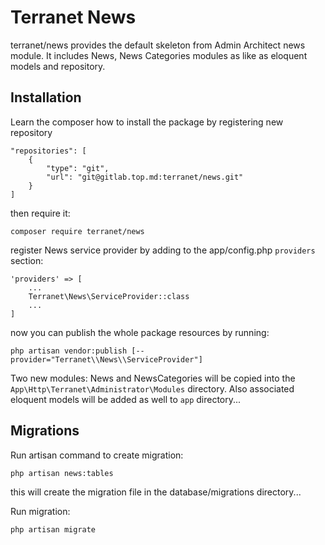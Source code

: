 # Terranet News

terranet/news provides the default skeleton from Admin Architect news module.
It includes News, News Categories modules as like as eloquent models and repository.

## Installation

Learn the composer how to install the package by registering new repository

```
"repositories": [
    {
        "type": "git",
        "url": "git@gitlab.top.md:terranet/news.git"
    }
]
```
then require it:

```
composer require terranet/news
```

register News service provider by adding to the app/config.php `providers` section:

```
'providers' => [
	...
	Terranet\News\ServiceProvider::class
	...
]
```

now you can publish the whole package resources by running:

```
php artisan vendor:publish [--provider="Terranet\\News\\ServiceProvider"]
```
Two new modules: News and NewsCategories will be copied into the `App\Http\Terranet\Administrator\Modules` directory.
Also associated eloquent models will be added as well to `app` directory...

## Migrations

Run artisan command to create migration:

```
php artisan news:tables
```

this will create the migration file in the database/migrations directory...

Run migration:
```
php artisan migrate
```